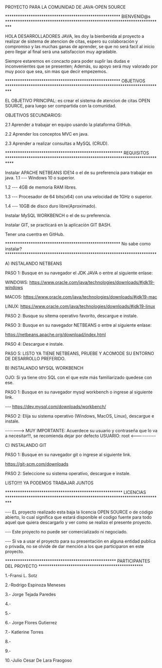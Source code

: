 ﻿PROYECTO PARA LA COMUNIDAD DE JAVA-OPEN SOURCE

****************************************************** BIENVENID@s **************************************************************************

HOLA DESARROLLADORES JAVA, les doy la bienbenida al proyecto a realizar de sistema de atencion de citas, espero su colaboración y compromiso y las muchas ganas de aprender, se que no será facil al inicio pero llegar al final será una satisfaccion muy agradable.

Siempre estaremos en concacto para poder suplir las dudas e inconvenientes que se presenten; Además, su apoyo será muy valorado por muy poco que sea, sin mas que decir empezemos.

****************************************************** OBJETIVOS **************************************************************************

EL OBJETIVO PRINCIPAL: es crear el sistema de atencion de citas OPEN SOURCE, para luego ser compartida con la comunidad.

OBJETIVOS SECUNDARIOS:

2.1 Aprender a trabajar en equipo usando la plataforma GitHub.

2.2 Aprender los conceptos MVC en java.

2.3 Aprender a realizar consultas a MySQL (CRUD).

******************************************************* REQUISITOS ***************************************************************************

Instalar APACHE NETBEANS IDE14 o el de su preferencia para trabajar en java.
1.1 --- Windows 10 o superior.

1.2 --- 4GB de memoria RAM libres.

1.3 --- Procesador de 64 bits(x64) con una velocidad de 1GHz o superior.

1.4 --- 10GB de disco duro libre(Aproximado).

Instalar MySQL WORKBENCH o el de su preferencia.

Instalar GIT, se practicará en la aplicación GIT BASH.

Tener una cuentra en GitHub.

****************************************************** No sabe como instalar? ***********************************************************************

A) INSTALANDO NETBEANS

PASO 1: Busque en su navegador el JDK JAVA o entre al siguiente enlase:

WINDOWS: https://www.oracle.com/java/technologies/downloads/#jdk19-windows

MACOS: https://www.oracle.com/java/technologies/downloads/#jdk19-mac

LINUX: https://www.oracle.com/java/technologies/downloads/#jdk19-linux

PASO 2: Busque su sitema operativo favorito, descargue e instale.

PASO 3: Busque en su navegador NETBEANS o entre al siguiente enlase:

https://netbeans.apache.org/download/index.html

PASO 4: Descargue e instale.

PASO 5: LISTO YA TIENE NETBEANS, PRUEBE Y ACOMODE SU ENTORNO DE DESARROLLO PREFERIDO.

B) INSTALANDO MYSQL WORKBENCH

OJO: Si ya tiene otro SQL con el que este más familiarizado quedese con ese.

PASO 1: Busque en su navegador mysql workbench o ingrese al siguiente link.

--- https://dev.mysql.com/downloads/workbench/

PASO 2: Elija su sistema operativo (Windows, MacOS, Linux), descargue e instale.

-------> MUY IMPORTANTE: Acuerdece su usuario y contraseña que lo va a necesitar!!!, se recomienda dejar por defecto USUARIO: root <----------

C) INSTALANDO GIT

PASO 1: Busque en su navegador git o ingrese al siguiente link.

https://git-scm.com/downloads

PASO 2: Seleccione su sistema operativo, descargue e instale.

LISTO!!!! YA PODEMOS TRABAJAR JUNTOS

******************************************************* LICENCIAS **************************************************************************

--- EL proyecto realizado esta baja la licencia OPEN SOURCE o de código abierto, lo cual significa que estará disponible el codigo fuente para todo aquel que quiera descargarlo y ver como se realizo el presente proyecto.

--- Este proyecto no puede ser comercializado ni negociado.

--- Si va a usar el proyecto para su presentación en alguna entidad publica o privada, no se olvide de dar mención a los que participaron en este proyecto.

**************************************************** PARTICIPANTES DEL PROYECTO *************************************************



1.-Fransi L. Sotz

2.-Rodrigo Espinoza Meneses

3.- Jorge Tejada Paredes

4.-

5.-

6.- Jorge Flores Gutierrez

7.- Katlerine Torres

8.-

9.-

10.-Julio Cesar De Lara Fraogoso

